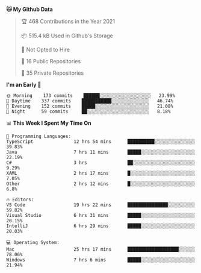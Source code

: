 <!--START_SECTION:waka-->
**🐱 My Github Data** 

> 🏆 468 Contributions in the Year 2021
 > 
> 📦 515.4 kB Used in Github's Storage 
 > 
> 🚫 Not Opted to Hire
 > 
> 📜 16 Public Repositories 
 > 
> 🔑 35 Private Repositories  
 > 
**I'm an Early 🐤** 

```text
🌞 Morning    173 commits    ██████░░░░░░░░░░░░░░░░░░░   23.99% 
🌆 Daytime    337 commits    ███████████░░░░░░░░░░░░░░   46.74% 
🌃 Evening    152 commits    █████░░░░░░░░░░░░░░░░░░░░   21.08% 
🌙 Night      59 commits     ██░░░░░░░░░░░░░░░░░░░░░░░   8.18%

```


📊 **This Week I Spent My Time On** 

```text
💬 Programming Languages: 
TypeScript               12 hrs 54 mins      ██████████░░░░░░░░░░░░░░░   39.83% 
Java                     7 hrs 11 mins       █████░░░░░░░░░░░░░░░░░░░░   22.19% 
C#                       3 hrs               ██░░░░░░░░░░░░░░░░░░░░░░░   9.29% 
XAML                     2 hrs 17 mins       █░░░░░░░░░░░░░░░░░░░░░░░░   7.05% 
Other                    2 hrs 12 mins       █░░░░░░░░░░░░░░░░░░░░░░░░   6.8%

🔥 Editors: 
VS Code                  19 hrs 22 mins      ███████████████░░░░░░░░░░   59.82% 
Visual Studio            6 hrs 31 mins       █████░░░░░░░░░░░░░░░░░░░░   20.15% 
IntelliJ                 6 hrs 29 mins       █████░░░░░░░░░░░░░░░░░░░░   20.03%

💻 Operating System: 
Mac                      25 hrs 17 mins      ███████████████████░░░░░░   78.06% 
Windows                  7 hrs 6 mins        █████░░░░░░░░░░░░░░░░░░░░   21.94%

```


<!--END_SECTION:waka-->

